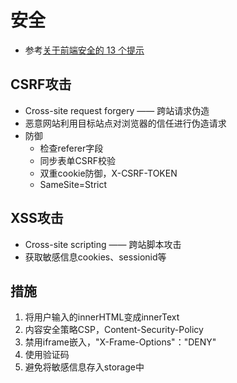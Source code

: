 # 安全
* 参考[关于前端安全的 13 个提示](https://cloud.tencent.com/developer/article/1627385)

## CSRF攻击
* Cross-site request forgery —— 跨站请求伪造
* 恶意网站利用目标站点对浏览器的信任进行伪造请求
* 防御
   * 检查referer字段
   * 同步表单CSRF校验
   * 双重cookie防御，X-CSRF-TOKEN
   * SameSite=Strict

## XSS攻击 
* Cross-site scripting —— 跨站脚本攻击
* 获取敏感信息cookies、sessionid等

## 措施
1. 将用户输入的innerHTML变成innerText
2. 内容安全策略CSP，Content-Security-Policy
3. 禁用iframe嵌入，"X-Frame-Options"："DENY"
4. 使用验证码
5. 避免将敏感信息存入storage中